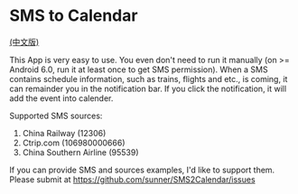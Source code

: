 # SMS to Calendar

[(中文版)](https://github.com/sunner/SMS2Calendar/blob/master/README_cn.md)

This App is very easy to use. You even don't need to run it manually (on >= Android 6.0, run it at least once to get SMS permission). When a SMS contains schedule information, such as trains, flights and etc., is coming, it can remainder you in the notification bar. If you click the notification, it will add the event into calender.

Supported SMS sources:

1. China Railway (12306)
2. Ctrip.com (106980000666)
3. China Southern Airline (95539)

If you can provide SMS and sources examples, I'd like to support them. Please submit at https://github.com/sunner/SMS2Calendar/issues
